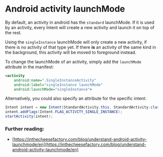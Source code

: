# Android activity launchMode

By default, an activity in android has the `standard` launchMode. If it is used by an activity, every Intent will create a new activity and launch it on top of the rest.

Using the `singleInstance` launchMode will only create a new activity, if there is no activity of that type yet. If there **is** an activity of the same kind in the background, this activity will be moved to foreground instead.

To change the launchMode of an activity, simply add the `launchMode` attribute in the manifest:

```xml
<activity
    android:name=".SingleInstanceActivity"
    android:label="singleInstance launchMode"
    android:launchMode="singleInstance">
```

Alternatively, you could also specify an attribute for the specific intent:

```java
Intent intent = new Intent(StandardActivity.this, StandardActivity.class);
intent.addFlags(Intent.FLAG_ACTIVITY_SINGLE_INSTANCE);
startActivity(intent);
```

### Further reading:

- [https://inthecheesefactory.com/blog/understand-android-activity-launchmode/en](https://inthecheesefactory.com/blog/understand-android-activity-launchmode/en)
